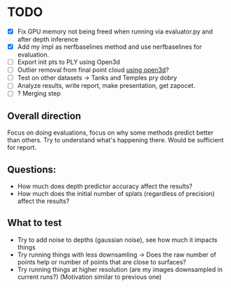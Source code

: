 # TODO

- [x] Fix GPU memory not being freed when running via evaluator.py and after depth inference
- [x] Add my impl as nerfbaselines method and use nerfbaselines for evaluation.
- [ ] Export init pts to PLY using Open3d
- [ ] Outlier removal from final point cloud [using open3d](https://www.open3d.org/docs/release/tutorial/geometry/pointcloud_outlier_removal.html)? 
- [ ] Test on other datasets -> Tanks and Temples pry dobry
- [ ] Analyze results, write report, make presentation, get zapocet.
- [ ] ? Merging step

## Overall direction
Focus on doing evaluations, focus on why some methods predict better than others.
Try to understand what's happening there. Would be sufficient for report.

## Questions:
- How much does depth predictor accuracy affect the results?
- How much does the initial number of splats (regardless of precision) affect the results?

## What to test
- Try to add noise to depths (gaussian noise), see how much it impacts things
- Try running things with less downsamling -> Does the raw number of points help or number of points that are close to surfaces? 
- Try running things at higher resolution (are my images downsampled in current runs?) (Motivation similar to previous one)
